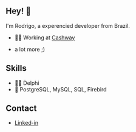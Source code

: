 ## Hey! 👋
I'm Rodrigo, a experencied developer from Brazil.

- 👨‍💻 Working at [Cashway](https://cashway.io/) 

+ a lot more ;)

## Skills
- 👨‍💻 Delphi
- 💽 PostgreSQL, MySQL, SQL, Firebird

## Contact
- [Linked-in](https://www.linkedin.com/in/rodrigohassel/)
